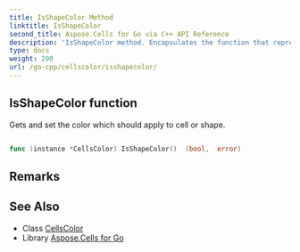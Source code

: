 ```yaml
---
title: IsShapeColor Method 
linktitle: IsShapeColor
second_title: Aspose.Cells for Go via C++ API Reference
description: 'IsShapeColor method. Encapsulates the function that represents isshapecolor in Go.'
type: docs
weight: 200
url: /go-cpp/cellscolor/isshapecolor/
---
```


## IsShapeColor function

Gets and set the color which should apply to cell or shape.

```go

func (instance *CellsColor) IsShapeColor()  (bool,  error) 

```

## Remarks


## See Also

* Class [CellsColor](../)
* Library [Aspose.Cells for Go](../../)
